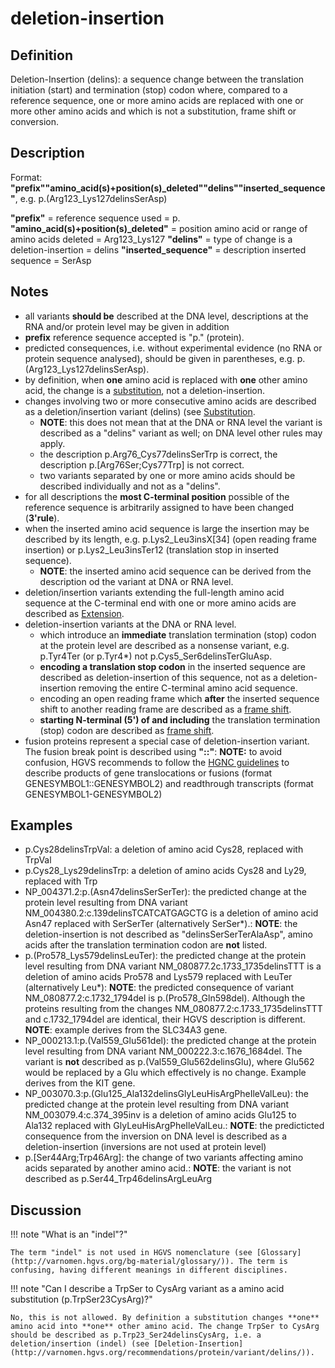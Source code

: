 # deletion-insertion

## Definition

Deletion-Insertion (delins): a sequence change between the translation initiation (start) and termination (stop) codon where, compared to a reference sequence, one or more amino acids are replaced with one or more other amino acids and which is not a substitution, frame shift or conversion.

## Description

Format: **"prefix""amino_acid(s)+position(s)\_deleted""delins""inserted_sequence"**, e.g. p.(Arg123_Lys127delinsSerAsp)

**"prefix"** = reference sequence used = p. **"amino_acid(s)+position(s)\_deleted"** = position amino acid or range of amino acids deleted = Arg123_Lys127 **"delins"** = type of change is a deletion-insertion = delins **"inserted_sequence"** = description inserted sequence = SerAsp

## Notes

- all variants **should be** described at the DNA level, descriptions at the RNA and/or protein level may be given in addition
- **prefix** reference sequence accepted is "p." (protein).
- predicted consequences, i.e. without experimental evidence (no RNA or protein sequence analysed), should be given in parentheses, e.g. p.(Arg123_Lys127delinsSerAsp).
- by definition, when **one** amino acid is replaced with **one** other amino acid, the change is a [substitution](../substitution/), not a deletion-insertion.
- changes involving two or more consecutive amino acids are described as a deletion/insertion variant (delins) (see [Substitution](../substitution/).
  - **NOTE**: this does not mean that at the DNA or RNA level the variant is described as a "delins" variant as well; on DNA level other rules may apply.
  - the description p.Arg76_Cys77delinsSerTrp is correct, the description p.[Arg76Ser;Cys77Trp] is not correct.
  - two variants separated by one or more amino acids should be described individually and not as a "delins".
- for all descriptions the **most C-terminal position** possible of the reference sequence is arbitrarily assigned to have been changed (**3'rule**).
- when the inserted amino acid sequence is large the insertion may be described by its length, e.g. p.Lys2_Leu3insX[34] (open reading frame insertion) or p.Lys2_Leu3insTer12 (translation stop in inserted sequence).
  - **NOTE**: the inserted amino acid sequence can be derived from the description od the variant at DNA or RNA level.
- deletion/insertion variants extending the full-length amino acid sequence at the C-terminal end with one or more amino acids are described as [Extension](../extension).
- deletion-insertion variants at the DNA or RNA level.
  - which introduce an **immediate** translation termination (stop) codon at the protein level are described as a nonsense variant, e.g. p.Tyr4Ter (or p.Tyr4\*) not p.Cys5_Ser6delinsTerGluAsp.
  - **encoding a translation stop codon** in the inserted sequence are described as deletion-insertion of this sequence, not as a deletion-insertion removing the entire C-terminal amino acid sequence.
  - encoding an open reading frame which **after** the inserted sequence shift to another reading frame are described as a [frame shift](../frameshift/).
  - **starting N-terminal (5') of and including** the translation termination (stop) codon are described as [frame shift](../frameshift).
- fusion proteins represent a special case of deletion-insertion variant. The fusion break point is described using **"::"**: **NOTE:** to avoid confusion, HGVS recommends to follow the [HGNC guidelines](https://www.genenames.org/about/guidelines/) to describe products of gene translocations or fusions (format GENESYMBOL1::GENESYMBOL2) and readthrough transcripts (format GENESYMBOL1-GENESYMBOL2)

## Examples

- p.Cys28delinsTrpVal: a deletion of amino acid Cys28, replaced with TrpVal
- p.Cys28_Lys29delinsTrp: a deletion of amino acids Cys28 and Ly29, replaced with Trp
- NP_004371.2:p.(Asn47delinsSerSerTer): the predicted change at the protein level resulting from DNA variant NM_004380.2:c.139delinsTCATCATGAGCTG is a deletion of amino acid Asn47 replaced with SerSerTer (alternatively SerSer\*).: **NOTE**: the deletion-insertion is not described as "delinsSerSerTerAlaAsp", amino acids after the translation termination codon are **not** listed.
- p.(Pro578_Lys579delinsLeuTer): the predicted change at the protein level resulting from DNA variant NM_080877.2c.1733_1735delinsTTT is a deletion of amino acids Pro578 and Lys579 replaced with LeuTer (alternatively Leu\*): **NOTE**: the predicted consequence of variant NM_080877.2:c.1732_1794del is p.(Pro578_Gln598del). Although the proteins resulting from the changes NM_080877.2:c.1733_1735delinsTTT and c.1732_1794del are identical, their HGVS description is different. **NOTE**: example derives from the SLC34A3 gene.
- NP_000213.1:p.(Val559_Glu561del): the predicted change at the protein level resulting from DNA variant NM_000222.3:c.1676_1684del. The variant is **not** described as p.(Val559_Glu562delinsGlu), where Glu562 would be replaced by a Glu which effectively is no change. Example derives from the KIT gene.
- NP_003070.3:p.(Glu125_Ala132delinsGlyLeuHisArgPheIleValLeu): the predicted change at the protein level resulting from DNA variant NM_003079.4:c.374_395inv is a deletion of amino acids Glu125 to Ala132 replaced with GlyLeuHisArgPheIleValLeu.: **NOTE**: the predicticted consequence from the inversion on DNA level is described as a deletion-insertion (inversions are not used at protein level)
- p.[Ser44Arg;Trp46Arg]: the change of two variants affecting amino acids separated by another amino acid.: **NOTE**: the variant is not described as p.Ser44_Trp46delinsArgLeuArg

## Discussion

!!! note "What is an "indel"?"

    The term "indel" is not used in HGVS nomenclature (see [Glossary](http://varnomen.hgvs.org/bg-material/glossary/)). The term is confusing, having different meanings in different disciplines.

!!! note "Can I describe a TrpSer to CysArg variant as a amino acid substitution (p.TrpSer23CysArg)?"

    No, this is not allowed. By definition a substitution changes **one** amino acid into **one** other amino acid. The change TrpSer to CysArg should be described as p.Trp23_Ser24delinsCysArg, i.e. a deletion/insertion (indel) (see [Deletion-Insertion](http://varnomen.hgvs.org/recommendations/protein/variant/delins/)).
